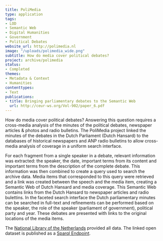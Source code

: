 ```yaml
---
title: PoliMedia
type: application
tags:
- LOD
- Semantic Web
- Digital Humanities
- Government
- Political Debates
website_url: http://polimedia.nl
image: "/uploads/polimedia_wide.png"
subtitle: How do media cover political debates?
project: archive/polimedia
status:
- Completed
themes:
- Metadata & Context
- Humanities
contenttypes:
- Text
publications:
- title: Bringing parliamentary debates to the Semantic Web
  url: http://ceur-ws.org/Vol-902/paper_6.pdf
---
```


How do media cover political debates? Answering this question requires a cross-media analysis of the minutes of the political debates, newspaper articles & photos and radio bulletins. The PoliMedia project linked the minutes of the debates in the Dutch Parliament (Dutch Hansard) to the databases of historical newspapers and ANP radio bulletins to allow cross-media analysis of coverage in a uniform search interface. 

For each fragment from a single speaker in a debate, relevant information was extracted: the speaker, the date, important terms from its content and important terms from the description of the complete debate. This information was then combined to create a query used to search the archive data. Media items that corresponded to this query were retrieved and a link was created between the speech and the media item, creating a Semantic Web of Dutch Hansard and media coverage. This Semantic Web contains links from the Dutch Hansard to newspaper articles and radio bulettins. In the faceted search interface the Dutch parliamentary minutes can be searched in full-text and refinements can be performed based on the speaker, the role of the speaker (parliament of government), political party and year. These debates are presented with links to the original locations of the media items. 

The [National Library of the Netherlands](http://www.kb.nl/en) provided all data. The linked open dataset is published as a [Sparql Endpoint](http://data.polimedia.nl).
